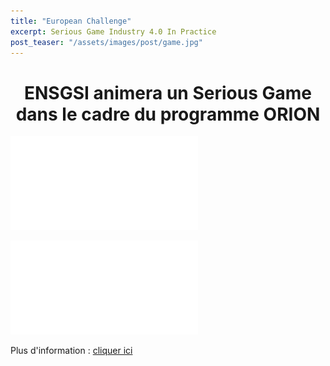 ```yaml
---
title: "European Challenge"
excerpt: Serious Game Industry 4.0 In Practice
post_teaser: "/assets/images/post/game.jpg"
---
```


<center><h1>ENSGSI animera un Serious Game dans le cadre du programme ORION</h1></center>


![](/assets/images/post/european-challenge-1.pdf)  

![](/assets/images/post/european-challenge-2.pdf)  

Plus d'information : [cliquer ici](http://workshopindustrie.pythonanywhere.com/)

